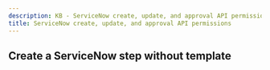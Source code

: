 ```yaml
---
description: KB - ServiceNow create, update, and approval API permissions
title: ServiceNow create, update, and approval API permissions
---
```


## Create a ServiceNow step without template
